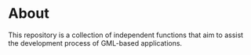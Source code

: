 # About
This repository is a collection of independent functions that aim to assist the development process of GML-based applications.
